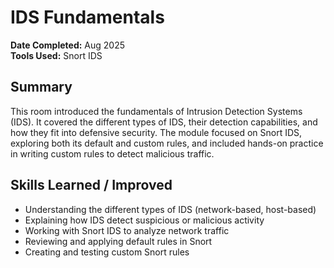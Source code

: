# IDS Fundamentals

**Date Completed:** Aug 2025  
**Tools Used:** Snort IDS  

## Summary
This room introduced the fundamentals of Intrusion Detection Systems (IDS). It covered the different types of IDS, their detection capabilities, and how they fit into defensive security. The module focused on Snort IDS, exploring both its default and custom rules, and included hands-on practice in writing custom rules to detect malicious traffic.  

## Skills Learned / Improved
- Understanding the different types of IDS (network-based, host-based)  
- Explaining how IDS detect suspicious or malicious activity  
- Working with Snort IDS to analyze network traffic  
- Reviewing and applying default rules in Snort  
- Creating and testing custom Snort rules  
